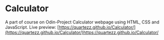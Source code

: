 # Calculator
A part of course on Odin-Project
Calculator webpage using HTML, CSS and JavaScript.
Live preview: [https://quartezz.github.io/Calculator/](https://quartezz.github.io/Calculator/)https://quartezz.github.io/Calculator/
